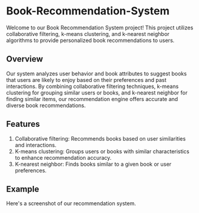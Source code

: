 # Book-Recommendation-System
Welcome to our Book Recommendation System project! This project utilizes collaborative filtering, k-means clustering, and k-nearest neighbor algorithms to provide personalized book recommendations to users.
## Overview
Our system analyzes user behavior and book attributes to suggest books that users are likely to enjoy based on their preferences and past interactions. By combining collaborative filtering techniques, k-means clustering for grouping similar users or books, and k-nearest neighbor for finding similar items, our recommendation engine offers accurate and diverse book recommendations.
## Features
1. Collaborative filtering: Recommends books based on user similarities and interactions.
2. K-means clustering: Groups users or books with similar characteristics to enhance recommendation accuracy.
3. K-nearest neighbor: Finds books similar to a given book or user preferences.
## Example
Here's a screenshot of our recommendation system.
